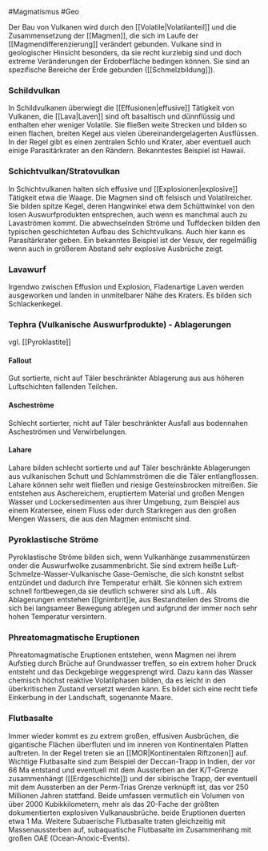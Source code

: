 #Magmatismus #Geo 

Der Bau von Vulkanen wird durch den [[Volatile|Volatilanteil]] und die Zusammensetzung der [[Magmen]], die sich im Laufe der [[Magmendifferenzierung]] verändert gebunden. Vulkane sind in geologischer Hinsicht besonders, da sie recht kurzlebig sind und doch extreme Veränderungen der Erdoberfläche bedingen können. Sie sind an spezifische Bereiche der Erde gebunden ([[Schmelzbildung]]).

### Schildvulkan

In Schildvulkanen überwiegt die [[Effusionen|effusive]] Tätigkeit von Vulkanen, die [[Lava|Laven]] sind oft basaltisch und dünnflüssig und enthalten eher weniger Volatile. Sie fließen weite Strecken und bilden so einen flachen, breiten Kegel aus vielen übereinandergelagerten Ausflüssen. In der Regel gibt es einen zentralen Schlo und Krater, aber eventuell auch einige Parasitärkrater an den Rändern. Bekanntestes Beispiel ist Hawaii.

### Schichtvulkan/Stratovulkan

In Schichtvulkanen halten sich effusive und [[Explosionen|explosive]] Tätigkeit etwa die Waage. Die Magmen sind oft felsisch und Volatilreicher. Sie bilden spitze Kegel, deren Hangwinkel etwa dem Schüttwinkel von den losen Auswurfprodukten entsprechen, auch wenn es manchmal auch zu Lavaströmen kommt. Die abwechselnden Ströme und Tuffdecken bilden den typischen geschichteten Aufbau des Schichtvulkans. Auch hier kann es Parasitärkrater geben. Ein bekanntes Beispiel ist der Vesuv, der regelmäßig wenn auch in größerem Abstand sehr explosive Ausbrüche zeigt.

### Lavawurf

Irgendwo zwischen Effusion und Explosion, Fladenartige Laven werden ausgeworken und landen in unmitelbarer Nähe des Kraters. Es bilden sich Schlackenkegel.

### Tephra (Vulkanische Auswurfprodukte) - Ablagerungen

vgl. [[Pyroklastite]]

#### Fallout

Gut sortierte, nicht auf Täler beschränkter Ablagerung aus aus höheren Luftschichten fallenden Teilchen.

#### Ascheströme

Schlecht sortierter, nicht auf Täler beschränkter Ausfall aus bodennahen Ascheströmen und Verwirbelungen.

#### Lahare

Lahare bilden schlecht sortierte und auf Täler beschränkte Ablagerungen aus vulkanischen Schutt und Schlammströmen die die Täler entlangflossen. Lahare können sehr weit fließen und riesige Gesteinsbrocken mitreißen. Sie entstehen aus Aschereichem, eruptiertem Material und großen Mengen Wasser und Lockersedimenten aus ihrer Umgebung, zum Beispiel aus einem Kratersee, einem Fluss oder durch Starkregen aus den großen Mengen Wassers, die aus den Magmen entmischt sind.

### Pyroklastische Ströme

Pyroklastische Ströme bilden sich, wenn Vulkanhänge zusammenstürzen onder die Auswurfwolke zusammenbricht. Sie sind extrem heiße Luft-Schmelze-Wasser-Vulkanische Gase-Gemische, die sich konstnt selbst entzündet und dadurch ihre Temperatur erhält. Sie können sich extrem schnell fortbewegen,da sie deutlich schwerer sind als Luft.. Als Ablagerungen entstehen [[Ignimbrit]]e, aus Bestandteilen des Stroms die sich bei langsameer Bewegung ablegen und aufgrund der immer noch sehr hohen Temperatur versintern. 

### Phreatomagmatische Eruptionen

Phreatomagmatische Eruptionen entstehen, wenn Magmen nei ihrem Aufstieg durch Brüche auf Grundwasser treffen, so ein extrem hoher Druck entsteht und das Deckgebirge weggesprengt wird. Dazu kann das Wasser chemisch höchst reaktive Volatilphasen bilden, da es leicht in den überkritischen Zustand versetzt werden kann. Es bildet sich eine recht tiefe Einkerbung in der Landschaft, sogenannte Maare.

### Flutbasalte

Immer wieder kommt es zu extrem großen, effusiven Ausbrüchen, die gigantische Flächen überfluten und im inneren von Kontinentalen Platten auftreten. In der Regel treten sie an [[MOR|Kontinentalen Riftzonen]] auf. Wichtige Flutbasalte sind zum Beispiel der Deccan-Trapp in Indien, der vor 66 Ma entstand und eventuell mit dem Aussterben an der K/T-Grenze zusammenhängt ([[Erdgeschichte]]) und der sibirische Trapp, der eventuell mit dem Aussterben an der Perm-Trias Grenze verknüpft ist, das vor 250 Millionen Jahren stattfand. Beide umfassen vermutlich ein Volumen von über 2000 Kubikkilometern, mehr als das 20-Fache der größten dokumentierten explosiven Vulkanausbrüche. beide Eruptionen duerten etwa 1 Ma. Weitere Subaerische Flutbasalte traten gleichzeitig mit Massenaussterben auf, subaquatische Flutbasalte im Zusammenhang mit großen OAE (Ocean-Anoxic-Events).
